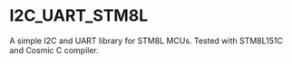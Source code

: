 # I2C_UART_STM8L
A simple I2C and UART library for STM8L MCUs.
Tested with STM8L151C and Cosmic C compiler.

